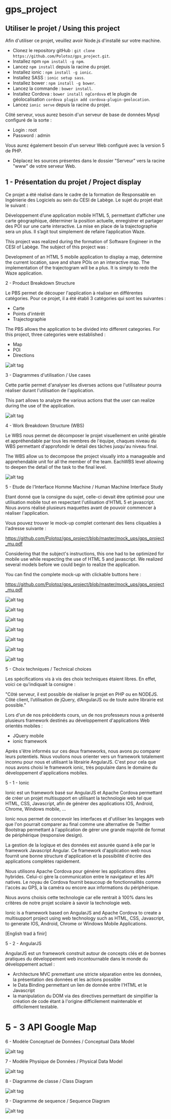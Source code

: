 # gps_project

## Utiliser le projet / Using this project

Afin d'utiliser ce projet, veuillez avoir Node.js d'installé sur votre machine.

- Clonez le repository gitHub : `git clone https://github.com/Polotoz/gps_project.git`.
- Installez npm `npm install -g npm`.
- Lancez `npm install` depuis la racine du projet.
- Installez ionic : `npm install -g ionic`.
- Installez SASS : `ionic setup sass`.
- Installez bower : `npm install -g bower`.
- Lancez la commande : `bower install`.
- Installez Cordova : `bower install ngCordova` et le plugin de géolocalisation `cordova plugin add cordova-plugin-geolocation`.
- Lancez `ionic serve` depuis la racine du projet.

Côté serveur, vous aurez besoin d'un serveur de base de données Mysql configuré de la sorte :

- Login : root
- Password : admin

Vous aurez également besoin d'un serveur Web configuré avec la version 5 de PHP.

- Déplacez les sources présentes dans le dossier "Serveur" vers la racine "www" de votre serveur Web.

## 1 - Présentation du projet / Project display

Ce projet a été réalisé dans le cadre de la formation de Responsable en Ingénierie des Logiciels au sein du CESI de Labège.
Le sujet du projet était le suivant :

Développement d’une application mobile HTML 5, permettant d’afficher une carte géographique, déterminer la position actuelle, enregistrer et partager des POI sur une carte interactive. La mise en place de la trajectographie sera un plus. Il s’agit tout simplement de refaire l’application Waze.

This project was realized during the formation of Software Engineer in the CESI of Labège.
The subject of this project was :

Development of an HTML 5 mobile application to display a map, determine the current location, save and share POIs on an interactive map. The implementation of the trajectogram will be a plus. It is simply to redo the Waze application.

2 - Product Breakdown Structure

Le PBS permet de découper l'application à réaliser en différentes catégories. Pour ce projet, il a été établi 3 catégories qui sont les suivantes :

- Carte
- Points d'intérêt
- Trajectographie

The PBS allows the application to be divided into different categories. For this project, three categories were established :

- Map
- POI
- Directions

![alt tag](https://github.com/Polotoz/gps_project/blob/master/images/pbs.png)

3 - Diagrammes d'utilisation / Use cases

Cette partie permet d'analyser les diverses actions que l'utilisateur pourra réaliser durant l'utilisation de l'application.

This part allows to analyze the various actions that the user can realize during the use of the application.

![alt tag](https://github.com/Polotoz/gps_project/blob/master/images/use_case.jpg)

4 - Work Breakdown Structure (WBS)

Le WBS nous permet de décomposer le projet visuellement en unité gérable et appréhendable par tous les membres de l'équipe, chaques niveau du WBS permettant d'approfondir le detail des tâches jusqu'au niveau final.

The WBS allow us to decompose the project visually into a manageable and apprehendable unit for all the member of the team. EachWBS level allowing to deepen the detail of the task to the final level.

![alt tag](https://github.com/Polotoz/gps_project/blob/master/images/wbs.png)

5 - Etude de l'Interface Homme Machine / Human Machine Interface Study

Etant donné que la consigne du sujet, celle-ci devait être optimisé pour une utilisation mobile tout en respectant l'utilisation d'HTML 5 et javascript. Nous avons réalisé plusieurs maquettes avant de pouvoir commencer à réaliser l'application.

Vous pouvez trouver le mock-up complet contenant des liens cliquables à l'adresse suivante :

https://github.com/Polotoz/gps_project/blob/master/mock_ups/gps_project_mu.pdf

Considering that the subject's instructions, this one had to be optimized for mobile use while respecting the use of HTML 5 and javascript. We realized several models before we could begin to realize the application.

You can find the complete mock-up with clickable buttons here :

https://github.com/Polotoz/gps_project/blob/master/mock_ups/gps_project_mu.pdf


![alt tag](https://github.com/Polotoz/gps_project/blob/master/images/0001.jpg)

![alt tag](https://github.com/Polotoz/gps_project/blob/master/images/0002.jpg)

![alt tag](https://github.com/Polotoz/gps_project/blob/master/images/0003.jpg)

![alt tag](https://github.com/Polotoz/gps_project/blob/master/images/0004.jpg)

![alt tag](https://github.com/Polotoz/gps_project/blob/master/images/0005.jpg)

![alt tag](https://github.com/Polotoz/gps_project/blob/master/images/0006.jpg)

![alt tag](https://github.com/Polotoz/gps_project/blob/master/images/0007.jpg)

5 - Choix techniques / Technical choices

Les spécifications vis à vis des choix techniques étaient libres.
En effet, voici ce qu'indiquait la consigne :

"Côté serveur, il est possible de réaliser le projet en PHP ou en NODEJS. Côté client, l’utilisation de jQuery, d’AngularJS ou de toute autre librairie est possible."

Lors d'un de nos précédents cours, un de nos professeurs nous a présenté plusieurs framework destinés au développement d'applications Web orientés mobiles :

- JQuery mobile
- ionic framework

Après s'être informés sur ces deux frameworks, nous avons pu comparer leurs potentiels. 
Nous voulions nous orienter vers un framework totalement inconnu pour nous et utilisant la librairie AngularJS.
C'est pour cela que nous avons choisi le framework ionic, très populaire dans le domaine du développement d'applications mobiles.

5 - 1 - Ionic

Ionic est un framework basé sur AngularJS et Apache Cordova permettant de créer un projet multisupport en utilisant la technologie web tel que HTML, CSS, Javascript, afin de générer des applications IOS, Android, Chrome, Windows mobile, ...

Ionic nous permet de concevoir les interfaces et d'utiliser les langages web que l'on pourrait comparer au final comme une alternative de Twitter Bootstrap permettant à l'application de gérer une grande majorité de format de périphérique (responsive design).

La gestion de la logique et des données est assurée quand à elle par le framework Javascript Angular. Ce framework d'application web nous fournit une bonne structure d'application et la possibilité d'écrire des applications complètes rapidement.

Nous utilisons Apache Cordova pour générer les applications dites hybrides. Celui-ci gère la communication entre le navigateur et les API natives. Le noyau de Cordova fournit beaucoup de fonctionnalités comme l'accès au GPS, à la caméra ou encore aux informations du périphérique.

Nous avons choisis cette technologie car elle rentrait à 100% dans les critères de notre projet scolaire à savoir la technologie web.

Ionic is a framework based on AngularJS and Apache Cordova to create a multisupport project using web technology such as HTML, CSS, Javascript, to generate IOS, Android, Chrome or Windows Mobile Applications.

[English trad à finir]


5 - 2 - AngularJS

AngularJS est un framework construit autour de concepts clés et de bonnes pratiques du développement web incontournable dans le monde du développement actuel :
  - Architecture MVC premettant une stricte séparation entre les données, la présentation des données et les actions possible
  - le Data Binding permettant un lien de donnée entre l'HTML et le Javascript
  - la manipulation du DOM via des directives permettant de simplifier la création de code étant à l'origine difficilement maintenable et difficilement testable.
  
5 - 3 API Google Map
=======
6 - Modèle Conceptuel de Données / Conceptual Data Model

![alt tag](https://github.com/Polotoz/gps_project/blob/master/images/mcd_gps.jpg)

7 - Modèle Physique de Données / Physical Data Model

![alt tag](https://github.com/Polotoz/gps_project/blob/master/images/mopd_gps.jpg)

8 - Diagramme de classe / Class Diagram

![alt tag](https://github.com/Polotoz/gps_project/blob/master/images/dc_pckg_gps.jpg)

9 - Diagramme de sequence / Sequence Diagram

![alt tag](https://github.com/Polotoz/gps_project/blob/master/images/sequence_gps.jpg)

